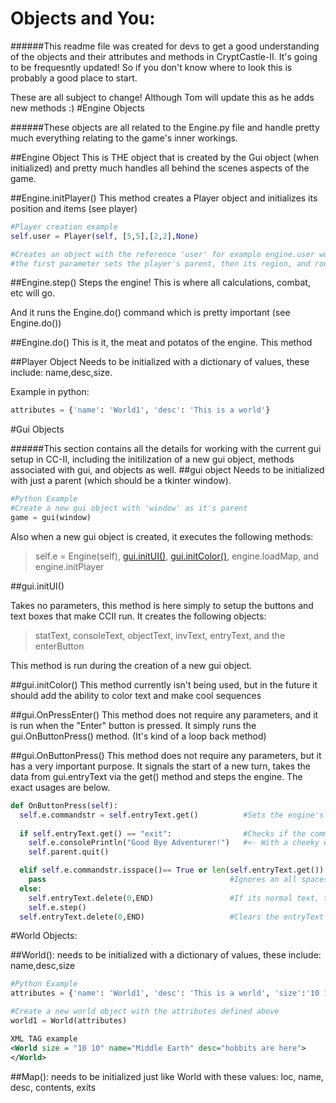 # Objects and You:

######This readme file was created for devs to get a good understanding of the objects and their attributes and methods in CryptCastle-II. It's going to be frequesntly updated! So if you don't know where to look this is probably a good place to start. 

These are all subject to change! Although Tom will update this as he adds new methods :)
#Engine Objects

######These objects are all related to the Engine.py file and handle pretty much everything relating to the game's inner workings.

##Engine Object
This is THE object that is created by the Gui object (when initialized) and pretty much handles all behind the scenes aspects of the game.

##Engine.initPlayer()
This method creates a Player object and initializes its position and items (see player)
```python
#Player creation example
self.user = Player(self, [5,5],[2,2],None)

#Creates an object with the reference 'user' for example engine.user would be the player object
#the first parameter sets the player's parent, then its region, and room location, along with a list of items
```
##Engine.step()
Steps the engine! This is where all calculations, combat, etc will go. 

And it runs the Engine.do() command which is pretty important (see Engine.do())

##Engine.do()
This is it, the meat and potatos of the engine. This method 

##Player Object
Needs to be initialized with a dictionary of values, these include:
name,desc,size.


Example in python: 
```python
attributes = {'name': 'World1', 'desc': 'This is a world'}
```

#Gui Objects

######This section contains all the details for working with the current gui setup in CC-II, including the initilization of a new gui object, methods associated with gui, and objects as well.
##gui object
Needs to be initialized with just a parent (which should be a tkinter window).
      
```python
#Python Example
#Create a new gui object with 'window' as it's parent
game = gui(window)
```
Also when a new gui object is created, it executes the following methods: 

>self.e = Engine(self), [gui.initUI()](https://github.com/QuantumFractal/CryptCastle-II/blob/master/docs/Objects%20and%20Methods.md#guiinitui), [gui.initColor()](), engine.loadMap, and engine.initPlayer


##gui.initUI()

Takes no parameters, this method is here simply to setup the buttons and text boxes that make CCII run.
It creates the following objects:

>statText, consoleText, objectText, invText, entryText, and the enterButton

This method is run during the creation of a new gui object.


##gui.initColor()
This method currently isn't being used, but in the future it should add the ability to color text and make cool sequences


##gui.OnPressEnter()
This method does not require any parameters, and it is run when the "Enter" button is pressed. It simply runs the gui.OnButtonPress() method. (It's kind of a loop back method)

##gui.OnButtonPress()
This method does not require any parameters, but it has a very important purpose. It signals the start of a new turn, takes the data from gui.entryText via the get() method and steps the engine. The exact usages are below.
```python
def OnButtonPress(self):
  self.e.commandstr = self.entryText.get()          #Sets the engine's command string as the entry text from the user
  
  if self.entryText.get() == "exit":                #Checks if the command is to exit, then exits
    self.e.consolePrintln("Good Bye Adventurer!")   #<- With a cheeky exit note :) 
    self.parent.quit()

  elif self.e.commandstr.isspace()== True or len(self.entryText.get()) == 0:
    pass                                         #Ignores an all spaces command input
  else:
    self.entryText.delete(0,END)                 #If its normal text, then step the engine (see engine.step)
    self.e.step()
  self.entryText.delete(0,END)                   #Clears the entryText box for the next command!
```
#World Objects:

##World():
needs to be initialized with a dictionary of values, these include:
name,desc,size
      
```python
#Python Example
attributes = {'name': 'World1', 'desc': 'This is a world', 'size':'10 10'}

#Create a new world object with the attributes defined above
world1 = World(attributes)
```
```xml
XML TAG example
<World size = "10 10" name="Middle Earth" desc="hobbits are here">
</World>
```

##Map():
needs to be initialized just like World with these values:
loc, name, desc, contents, exits
    

